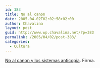 ```yaml
---
id: 383
title: No al canon
date: 2005-04-02T02:02:58+02:00
author: Chavalina
layout: post
guid: http://www.wp.chavalina.net/?p=383
permalink: /2005/04/02/post-383/
categories:
  - Cultura
---
```

<a href="http://www.facua.org/noalcanon/index.htm" target="_blank">No al canon y los sistemas anticopia</a>. Firma.